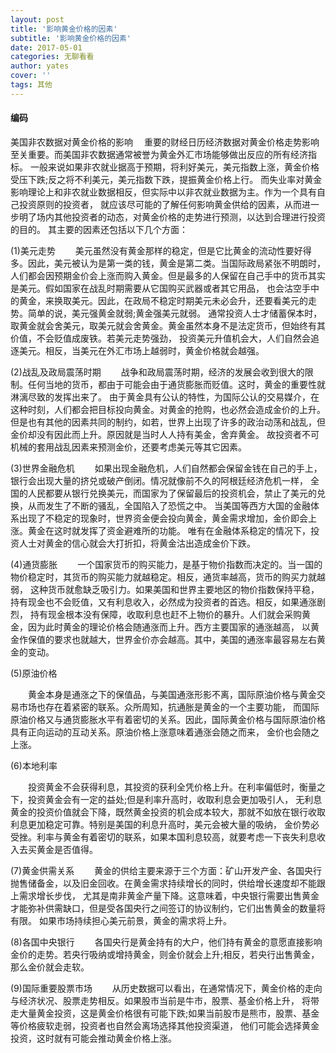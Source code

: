 ```yaml
---
layout: post
title: '影响黄金价格的因素'
subtitle: '影响黄金价格的因素'
date: 2017-05-01
categories: 无聊看看
author: yates
cover: ''
tags: 其他
---
```

 
#### 编码
 美国非农数据对黄金价格的影响
　重要的财经日历经济数据对黄金价格走势影响至关重要。而美国非农数据通常被誉为黄金外汇市场能够做出反应的所有经济指标。
一般来说如果非农就业据高于预期，将利好美元，美元指数上涨，黄金价格受压下跌;反之将不利美元，美元指数下跌，提振黄金价格上行。
而失业率对黄金影响理论上和非农就业数据相反，但实际中以非农就业数据为主。作为一个具有自己投资原则的投资者，
就应该尽可能的了解任何影响黄金供给的因素，从而进一步明了场内其他投资者的动态，对黄金价格的走势进行预测，以达到合理进行投资的目的。
其主要的因素还包括以下几个方面：

(1)美元走势
　　美元虽然没有黄金那样的稳定，但是它比黄金的流动性要好得多。因此，美元被认为是第一类的钱，黄金是第二类。当国际政局紧张不明朗时，
人们都会因预期金价会上涨而购入黄金。但是最多的人保留在自己手中的货币其实是美元。假如国家在战乱时期需要从它国购买武器或者其它用品，
也会沽空手中的黄金，来换取美元。因此，在政局不稳定时期美元未必会升，还要看美元的走势。简单的说，美元强黄金就弱;黄金强美元就弱。
通常投资人士才储蓄保本时，取黄金就会舍美元，取美元就会舍黄金。黄金虽然本身不是法定货币，但始终有其价值，不会贬值成废铁。若美元走势强劲，
投资美元升值机会大，人们自然会追逐美元。相反，当美元在外汇市场上越弱时，黄金价格就会越强。

(2)战乱及政局震荡时期
　　战争和政局震荡时期，经济的发展会收到很大的限制。任何当地的货币，都由于可能会由于通货膨胀而贬值。这时，黄金的重要性就淋漓尽致的发挥出来了。
由于黄金具有公认的特性，为国际公认的交易媒介，在这种时刻，人们都会把目标投向黄金。对黄金的抢购，也必然会造成金价的上升。
但是也有其他的因素共同的制约，如若，世界上出现了许多的政治动荡和战乱，但金价却没有因此而上升。原因就是当时人人持有美金，舍弃黄金。
故投资者不可机械的套用战乱因素来预测金价，还要考虑美元等其它因素。

(3)世界金融危机
　　如果出现金融危机，人们自然都会保留金钱在自己的手上，银行会出现大量的挤兑或破产倒闭。情况就像前不久的阿根廷经济危机一样，
全国的人民都要从银行兑换美元，而国家为了保留最后的投资机会，禁止了美元的兑换，从而发生了不断的骚乱，全国陷入了恐慌之中。
当美国等西方大国的金融体系出现了不稳定的现象时，世界资金便会投向黄金，黄金需求增加，金价即会上涨。黄金在这时就发挥了资金避难所的功能。
唯有在金融体系稳定的情况下，投资人士对黄金的信心就会大打折扣，将黄金沽出造成金价下跌。

(4)通货膨胀
　　一个国家货币的购买能力，是基于物价指数而决定的。当一国的物价稳定时，其货币的购买能力就越稳定。相反，通货率越高，货币的购买力就越弱，
这种货币就愈缺乏吸引力。如果美国和世界主要地区的物价指数保持平稳，持有现金也不会贬值，又有利息收入，必然成为投资者的首选。相反，如果通涨剧烈，
持有现金根本没有保障，收取利息也赶不上物价的暴升。人们就会采购黄金，因为此时黄金的理论价格会随通涨而上升。西方主要国家的通涨越高，
以黄金作保值的要求也就越大，世界金价亦会越高。其中，美国的通涨率最容易左右黄金的变动。

(5)原油价格

　　黄金本身是通涨之下的保值品，与美国通涨形影不离，国际原油价格与黄金交易市场也存在着紧密的联系。众所周知，抗通胀是黄金的一个主要功能，
而国际原油价格又与通货膨胀水平有着密切的关系。因此，国际黄金价格与国际原油价格具有正向运动的互动关系。原油价格上涨意味着通涨会随之而来，
金价也会随之上涨。

(6)本地利率

　　投资黄金不会获得利息，其投资的获利全凭价格上升。在利率偏低时，衡量之下，投资黄金会有一定的益处;但是利率升高时，收取利息会更加吸引人，
无利息黄金的投资价值就会下降，既然黄金投资的机会成本较大，那就不如放在银行收取利息更加稳定可靠。特别是美国的利息升高时，美元会被大量的吸纳，
金价势必受挫。利率与黄金有着密切的联系，如果本国利息较高，就要考虑一下丧失利息收入去买黄金是否值得。

(7)黄金供需关系
　　黄金的供给主要来源于三个方面：矿山开发产金、各国央行抛售储备金，以及旧金回收。在黄金需求持续增长的同时，供给增长速度却不能跟上需求增长步伐，
尤其是南非黄金产量下降。这意味着，中央银行需要出售黄金才能弥补供需缺口，但是受各国央行之间签订的协议制约，它们出售黄金的数量将有限。
如果市场持续担心美元前景，黄金的需求将上升。

(8)各国中央银行
　　各国央行是黄金持有的大户，他们持有黄金的意愿直接影响金价的走势。若央行吸纳或增持黄金，则金价就会上升;相反，若央行出售黄金，
那么金价就会走软。

(9)国际重要股票市场
　　从历史数据可以看出，在通常情况下，黄金价格的走向与经济状况、股票走势相反。如果股市当前是牛市，股票、基金价格上升，
将带走大量黄金投资，这是黄金价格很有可能下跌;如果当前股市是熊市，股票、基金等价格疲软走弱，投资者也自然会离场选择其他投资渠道，
他们可能会选择黄金投资，这时就有可能会推动黄金价格上涨。